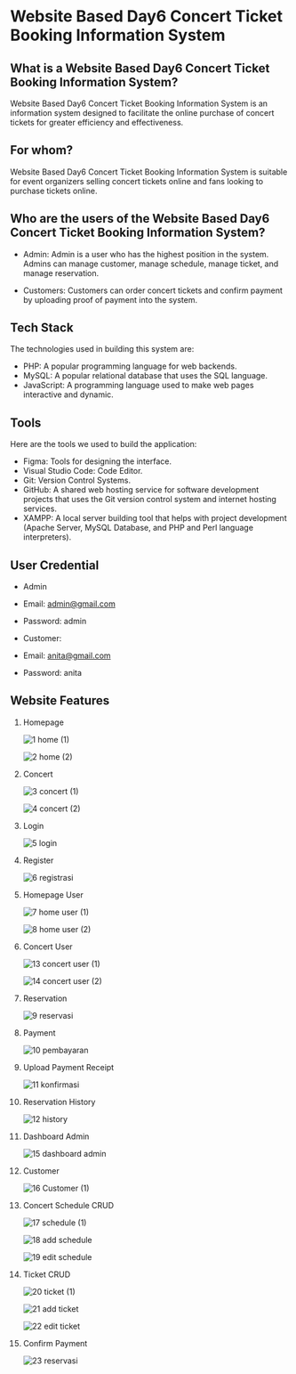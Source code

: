 # Website Based Day6 Concert Ticket Booking Information System

## What is a Website Based Day6 Concert Ticket Booking Information System?

Website Based Day6 Concert Ticket Booking Information System is an information system designed to facilitate the online purchase of concert tickets for greater efficiency and effectiveness.

## For whom?

Website Based Day6 Concert Ticket Booking Information System is suitable for event organizers selling concert tickets online and fans looking to purchase tickets online.

## Who are the users of the Website Based Day6 Concert Ticket Booking Information System?

- Admin: Admin is a user who has the highest position in the system. Admins can manage customer, manage schedule, manage ticket, and manage reservation.

- Customers: Customers can order concert tickets and confirm payment by uploading proof of payment into the system.

## Tech Stack

The technologies used in building this system are:
- PHP: A popular programming language for web backends.
- MySQL: A popular relational database that uses the SQL language.
- JavaScript: A programming language used to make web pages interactive and dynamic.

## Tools

Here are the tools we used to build the application:

- Figma: Tools for designing the interface.
- Visual Studio Code: Code Editor.
- Git: Version Control Systems.
- GitHub: A shared web hosting service for software development projects that uses the Git version control system and internet hosting services.
- XAMPP: A local server building tool that helps with project development (Apache Server, MySQL Database, and PHP and Perl language interpreters).

## User Credential

- Admin
- Email: admin@gmail.com
- Password: admin

- Customer:
- Email: anita@gmail.com
- Password: anita


## Website Features

1. Homepage
   
   ![1  home (1)](https://github.com/indahcf/Website-Based-Day6-Concert-Ticket-Booking-Information-System/assets/104883886/6bc5273d-78cf-4452-9f97-641fcadc2cd2)

   ![2  home (2)](https://github.com/indahcf/Website-Based-Day6-Concert-Ticket-Booking-Information-System/assets/104883886/8d0db352-4e9c-4dae-b53e-37a17696b326)
   
2. Concert

   ![3  concert (1)](https://github.com/indahcf/Website-Based-Day6-Concert-Ticket-Booking-Information-System/assets/104883886/9057d489-664c-4c77-b9c9-3e458c160e4b)
   
   ![4  concert (2)](https://github.com/indahcf/Website-Based-Day6-Concert-Ticket-Booking-Information-System/assets/104883886/249ec797-8d1b-4678-9b16-2be1f93191ef)

3. Login

   ![5  login](https://github.com/indahcf/Website-Based-Day6-Concert-Ticket-Booking-Information-System/assets/104883886/cbc83c98-fedf-4904-8efd-1c1ad24b89c1)

4. Register

   ![6  registrasi](https://github.com/indahcf/Website-Based-Day6-Concert-Ticket-Booking-Information-System/assets/104883886/adc2588b-3228-4613-9b5d-7c56401be627)
   
5. Homepage User

   ![7  home user (1)](https://github.com/indahcf/Website-Based-Day6-Concert-Ticket-Booking-Information-System/assets/104883886/517aebb7-abaa-48fe-9ab4-17687ad35fda)
   
   ![8  home user (2)](https://github.com/indahcf/Website-Based-Day6-Concert-Ticket-Booking-Information-System/assets/104883886/68a82e56-2457-49ae-b5e2-ceb00276b78d)

6. Concert User

   ![13  concert user (1)](https://github.com/indahcf/Website-Based-Day6-Concert-Ticket-Booking-Information-System/assets/104883886/0817e516-e98d-4a53-9759-f1ae4e0be77a)
   
   ![14  concert user (2)](https://github.com/indahcf/Website-Based-Day6-Concert-Ticket-Booking-Information-System/assets/104883886/f1e3a691-aaf2-489e-ba10-dabb328f4c14)

7. Reservation

   ![9  reservasi](https://github.com/indahcf/Website-Based-Day6-Concert-Ticket-Booking-Information-System/assets/104883886/3a38b17b-1302-49c7-b6b0-2ba0fd88c6f2)
   
8. Payment

   ![10  pembayaran](https://github.com/indahcf/Website-Based-Day6-Concert-Ticket-Booking-Information-System/assets/104883886/62a387f2-bc06-486f-aa17-6657d6960281)
   
9. Upload Payment Receipt

   ![11  konfirmasi](https://github.com/indahcf/Website-Based-Day6-Concert-Ticket-Booking-Information-System/assets/104883886/941d2ec1-3dfd-47f7-a9ef-7c126afa6912)
   
10. Reservation History

    ![12  history](https://github.com/indahcf/Website-Based-Day6-Concert-Ticket-Booking-Information-System/assets/104883886/b80f49bd-ee74-46e1-96e6-88a91368e0a1)
    
11. Dashboard Admin

    ![15  dashboard admin](https://github.com/indahcf/Website-Based-Day6-Concert-Ticket-Booking-Information-System/assets/104883886/14442e8d-3d50-4040-8e04-5e59549637e4)
    
12. Customer

    ![16  Customer (1)](https://github.com/indahcf/Website-Based-Day6-Concert-Ticket-Booking-Information-System/assets/104883886/951af7a7-a955-40ae-8749-830e0694b742)
    
13. Concert Schedule CRUD

    ![17  schedule (1)](https://github.com/indahcf/Website-Based-Day6-Concert-Ticket-Booking-Information-System/assets/104883886/1f152c2f-f6b6-4313-96ad-d9ff5be13620)
    
    ![18  add schedule](https://github.com/indahcf/Website-Based-Day6-Concert-Ticket-Booking-Information-System/assets/104883886/d9da0023-f260-4f0b-8111-6f9dd197805a)
    
    ![19  edit schedule](https://github.com/indahcf/Website-Based-Day6-Concert-Ticket-Booking-Information-System/assets/104883886/f5a23028-e316-4b3b-b4d1-e5677a7d801a)
    
14. Ticket CRUD

    ![20  ticket (1)](https://github.com/indahcf/Website-Based-Day6-Concert-Ticket-Booking-Information-System/assets/104883886/823e95a1-8cc8-4364-a8f8-c0ef3a963e57)
    
    ![21  add ticket](https://github.com/indahcf/Website-Based-Day6-Concert-Ticket-Booking-Information-System/assets/104883886/35e1e2ae-688e-464d-92e4-8973172996e2)

    ![22  edit ticket](https://github.com/indahcf/Website-Based-Day6-Concert-Ticket-Booking-Information-System/assets/104883886/8eb16847-71cb-47dc-bbbd-05afa4261b8b)
    
15. Confirm Payment

    ![23  reservasi](https://github.com/indahcf/Website-Based-Day6-Concert-Ticket-Booking-Information-System/assets/104883886/e8285a66-bd04-4578-8659-0f10a2dd3973)
